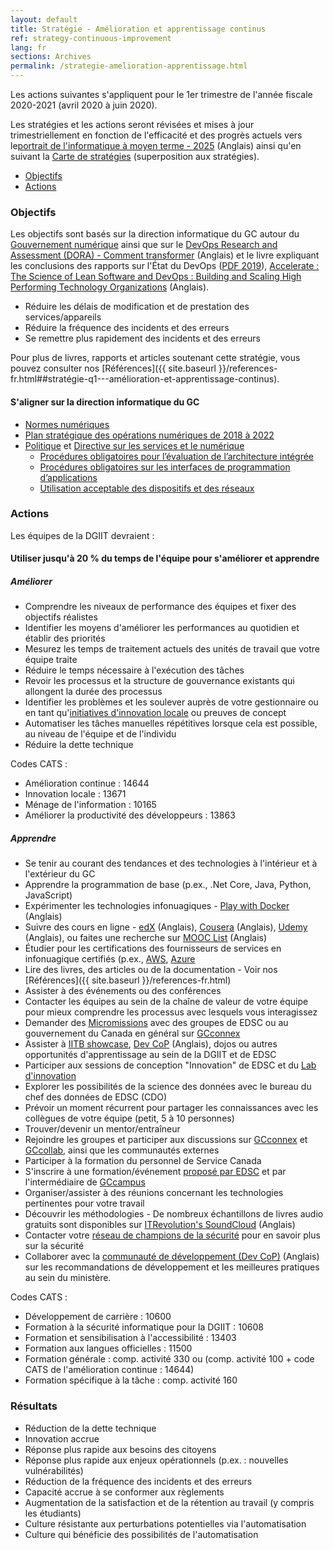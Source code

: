 ```yaml
---
layout: default
title: Stratégie - Amélioration et apprentissage continus
ref: strategy-continuous-improvement
lang: fr
sections: Archives
permalink: /strategie-amelioration-apprentissage.html
---
```


Les actions suivantes s'appliquent pour le 1er trimestre de l'année fiscale 2020-2021 (avril 2020 à juin 2020).

Les stratégies et les actions seront révisées et mises à jour trimestriellement en fonction de l'efficacité et des progrès actuels vers le[portrait de l'informatique à moyen terme - 2025](https://sara-sabr.github.io/ITStrategy/it-picture-medium-term.html) (Anglais) ainsi qu'en suivant la [Carte de stratégies](https://sara-sabr.github.io/ITStrategy/sommaire-strategie.html) (superposition aux stratégies).

- [Objectifs](#objectifs)
- [Actions](#actions)

### Objectifs

Les objectifs sont basés sur la direction informatique du GC autour du [Gouvernement numérique](https://www.canada.ca/fr/gouvernement/systeme/gouvernement-numerique.html) ainsi que sur le [DevOps Research and Assessment (DORA) - Comment transformer](https://cloud.google.com/solutions/devops/devops-culture-transform) (Anglais) et le livre expliquant les conclusions des rapports sur l'État du DevOps ([PDF 2019](https://services.google.com/fh/files/misc/state-of-devops-2019.pdf)), [Accelerate : The Science of Lean Software and DevOps : Building and Scaling High Performing Technology Organizations](https://books.google.ca/books?id=Kax-DwAAQBAJ&lpg=PP1&dq=Accelerate&hl=fr&pg=PP1#v=snippet&q=20%25&f=false) (Anglais).

- Réduire les délais de modification et de prestation des services/appareils
- Réduire la fréquence des incidents et des erreurs
- Se remettre plus rapidement des incidents et des erreurs

Pour plus de livres, rapports et articles soutenant cette stratégie, vous pouvez consulter nos [Références]({{ site.baseurl }}/references-fr.html##stratégie-q1---amélioration-et-apprentissage-continus).

#### S'aligner sur la direction informatique du GC

- [Normes numériques](https://www.canada.ca/fr/gouvernement/systeme/gouvernement-numerique/normes-numeriques-gouvernement-canada.html)
- [Plan stratégique des opérations numériques de 2018 à 2022](https://www.canada.ca/fr/gouvernement/systeme/gouvernement-numerique/plan-strategique-operations-numerique-2018-2022.html)
- [Politique](https://www.tbs-sct.gc.ca/pol/doc-fra.aspx?id=32603) et [Directive sur les services et le numérique](https://www.tbs-sct.gc.ca/pol/doc-fra.aspx?id=32601)
  - [Procédures obligatoires pour l’évaluation de l’architecture intégrée](https://www.tbs-sct.gc.ca/pol/doc-fra.aspx?id=32602)
  - [Procédures obligatoires sur les interfaces de programmation d’applications](https://www.tbs-sct.gc.ca/pol/doc-fra.aspx?id=32604)
  - [Utilisation acceptable des dispositifs et des réseaux](https://www.tbs-sct.gc.ca/pol/doc-fra.aspx?id=32605)

### Actions

Les équipes de la DGIIT devraient :

#### Utiliser jusqu'à 20 % du temps de l'équipe pour s'améliorer et apprendre

##### Améliorer

- Comprendre les niveaux de performance des équipes et fixer des objectifs réalistes
- Identifier les moyens d'améliorer les performances au quotidien et établir des priorités
- Mesurez les temps de traitement actuels des unités de travail que votre équipe traite
- Réduire le temps nécessaire à l'exécution des tâches
- Revoir les processus et la structure de gouvernance existants qui allongent la durée des processus
- Identifier les problèmes et les soulever auprès de votre gestionnaire ou en tant qu'[initiatives d'innovation locale](http://dialogue.hrdc-drhc.net/grp/IP/SitePages/Grassroots%20Innovation%20Practice.aspx) ou preuves de concept
- Automatiser les tâches manuelles répétitives lorsque cela est possible, au niveau de l'équipe et de l'individu
- Réduire la dette technique

Codes CATS :

- Amélioration continue : 14644
- Innovation locale : 13671
- Ménage de l'information : 10165
- Améliorer la productivité des développeurs : 13863

##### Apprendre

- Se tenir au courant des tendances et des technologies à l'intérieur et à l'extérieur du GC
- Apprendre la programmation de base (p.ex., .Net Core, Java, Python, JavaScript)
- Expérimenter les technologies infonuagiques - [Play with Docker](https://labs.play-with-docker.com) (Anglais)
- Suivre des cours en ligne - [edX](https://www.edx.org) (Anglais), [Cousera](https://www.coursera.org) (Anglais), [Udemy](https://www.udemy.com) (Anglais), ou faites une recherche sur [MOOC List](https://www.mooc-list.com) (Anglais)
- Étudier pour les certifications des fournisseurs de services en infonuagique certifiés (p.ex., [AWS](https://aws.amazon.com/fr/certification/), [Azure](https://docs.microsoft.com/fr-ca/learn/certifications/browse/?products=azure)
- Lire des livres, des articles ou de la documentation - Voir nos [Références]({{ site.baseurl }}/references-fr.html)
- Assister à des événements ou des conférences
- Contacter les équipes au sein de la chaîne de valeur de votre équipe pour mieux comprendre les processus avec lesquels vous interagissez
- Demander des [Micromissions](http://esdc.prv/fr/service-canada/dgop/activites_dgop/2016/micromissions.shtml) avec des groupes de EDSC ou au gouvernement du Canada en général sur [GCconnex](https://gcconnex.gc.ca/missions/main)
- Assister à [IITB showcase](http://dialogue/grp/BU6386699/SitePages/IITB_Showcase.aspx), [Dev CoP](https://github.com/esdc-edsc/Welcome/blob/master/Recommendations/DevOps_SDLC.md) (Anglais), dojos ou autres opportunités d'apprentissage au sein de la DGIIT et de EDSC
- Participer aux sessions de conception "Innovation" de EDSC et du [Lab d'innovation](http://iservice.prv/fra/lab_innovation/index.shtml)
- Explorer les possibilités de la science des données avec le bureau du chef des données de EDSC (CDO)
- Prévoir un moment récurrent pour partager les connaissances avec les collègues de votre équipe (petit, 5 à 10 personnes)
- Trouver/devenir un mentor/entraîneur
- Rejoindre les groupes et participer aux discussions sur [GCconnex](https://gcconnex.gc.ca) et [GCcollab](https://gccollab.ca), ainsi que les communautés externes
- Participer à la formation du personnel de Service Canada
- S'inscrire à une formation/événement [proposé par EDSC](https://esdc.sabacloud.com) et par l'intermédiaire de [GCcampus](https://idp.csps-efpc.gc.ca)
- Organiser/assister à des réunions concernant les technologies pertinentes pour votre travail
- Découvrir les méthodologies - De nombreux échantillons de livres audio gratuits sont disponibles sur [ITRevolution's SoundCloud](https://soundcloud.com/itrevolution/sets) (Anglais)
- Contacter votre [réseau de champions de la sécurité](http://dialogue/grp/IITB-DGIIT-Gov-New-Nouveau/SLF%20Forum%20Documents/Les%20champions%20de%20la%20s%C3%A9curit%C3%A9%20FCS-FR.pptx) pour en savoir plus sur la sécurité
- Collaborer avec la [communauté de développement (Dev CoP)](https://esdc-devcop.github.io) (Anglais) sur les recommandations de développement et les meilleures pratiques au sein du ministère.

Codes CATS :

- Développement de carrière : 10600
- Formation à la sécurité informatique pour la DGIIT : 10608
- Formation et sensibilisation à l'accessibilité : 13403
- Formation aux langues officielles : 11500
- Formation générale : comp. activité 330 ou (comp. activité 100 + code CATS de l'amélioration continue : 14644)
- Formation spécifique à la tâche : comp. activité 160

### Résultats

- Réduction de la dette technique
- Innovation accrue
- Réponse plus rapide aux besoins des citoyens
- Réponse plus rapide aux enjeux opérationnels (p.ex. : nouvelles vulnérabilités)
- Réduction de la fréquence des incidents et des erreurs
- Capacité accrue à se conformer aux règlements
- Augmentation de la satisfaction et de la rétention au travail (y compris les étudiants)
- Culture résistante aux perturbations potentielles via l'automatisation
- Culture qui bénéficie des possibilités de l'automatisation
